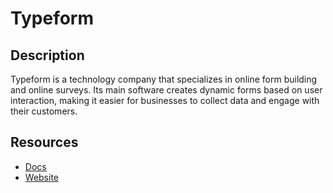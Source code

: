 # Typeform

## Description

Typeform is a technology company that specializes in online form building and online surveys. Its main software creates dynamic forms based on user interaction, making it easier for businesses to collect data and engage with their customers.

## Resources

- [Docs](https://www.typeform.com/developers/)
- [Website](typeform.com)

